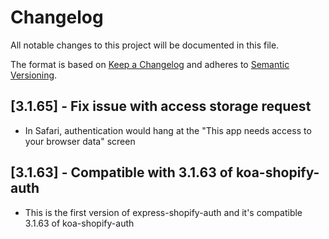 # Changelog

All notable changes to this project will be documented in this file.

The format is based on [Keep a Changelog](http://keepachangelog.com/en/1.0.0/)
and adheres to [Semantic Versioning](http://semver.org/spec/v2.0.0.html).

<!-- ## [Unreleased] -->

## [3.1.65] - Fix issue with access storage request

- In Safari, authentication would hang at the "This app needs access to your browser data" screen

## [3.1.63] - Compatible with 3.1.63 of koa-shopify-auth

- This is the first version of express-shopify-auth and it's compatible 3.1.63 of koa-shopify-auth